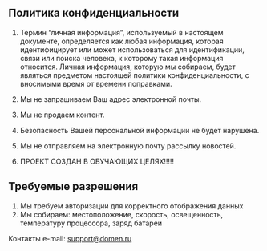 ## Политика конфиденциальности

1. Термин “личная информация”, используемый в настоящем документе, определяется как любая информация, которая идентифицирует или может использоваться для идентификации, связи или поиска человека, к которому такая информация относится. Личная информация, которую мы собираем, будет являться предметом настоящей политики конфиденциальности, с вносимыми время от времени поправками.
2. Мы не запрашиваем Ваш адрес электронной почты.
3. Мы не продаем контент.
4. Безопасность Вашей персональной информации не будет нарушена.
5. Мы не отправляем на электронную почту рассылку новостей.

6. ПРОЕКТ СОЗДАН В ОБУЧАЮЩИХ ЦЕЛЯХ!!!!!

## Требуемые разрешения

1. Мы требуем авторизации для корректного отображения данных
2. Мы собираем: местоположение, скорость, освещенность, температуру процессора, заряд батареи


Контакты
e-mail: support@domen.ru

